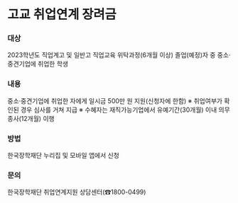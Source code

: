 # 고교 취업연계 장려금

### 대상

2023학년도 직업계고 및 일반고 직업교육 위탁과정(6개월 이상) 졸업(예정)자 중 중소·중견기업에 취업한 학생

### 내용

중소·중견기업에 취업한 자에게 일시금 500만 원 지원(신청자에 한함)
※ 취업여부가 확인된 경우 심사를 거쳐 지급
※ 수혜자는 재직가능기업에서 유예기간(30개월) 이내 의무종사(12개월) 이행

### 방법

한국장학재단 누리집 및 모바일 앱에서 신청

### 문의

한국장학재단 취업연계지원 상담센터(☎1800-0499)
